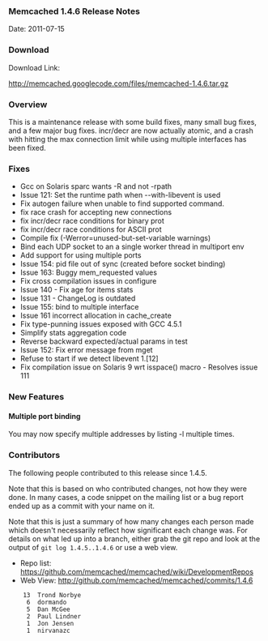 ### Memcached 1.4.6 Release Notes

Date: 2011-07-15

### Download

Download Link:

http://memcached.googlecode.com/files/memcached-1.4.6.tar.gz


### Overview

This is a maintenance release with some build fixes, many small bug fixes, and
a few major bug fixes. incr/decr are now actually atomic, and a crash with
hitting the max connection limit while using multiple interfaces has been
fixed.


### Fixes

  * Gcc on Solaris sparc wants -R and not -rpath
  * Issue 121: Set the runtime path when --with-libevent is used
  * Fix autogen failure when unable to find supported command.
  * fix race crash for accepting new connections 
  * fix incr/decr race conditions for binary prot 
  * fix incr/decr race conditions for ASCII prot 
  * Compile fix (-Werror=unused-but-set-variable warnings) 
  * Bind each UDP socket to an a single worker thread in multiport env 
  * Add support for using multiple ports 
  * Issue 154: pid file out of sync (created before socket binding) 
  * Issue 163: Buggy mem_requested values 
  * Fix cross compilation issues in configure 
  * Issue 140 - Fix age for items stats 
  * Issue 131 - ChangeLog is outdated 
  * Issue 155: bind to multiple interface 
  * Issue 161 incorrect allocation in cache_create 
  * Fix type-punning issues exposed with GCC 4.5.1 
  * Simplify stats aggregation code 
  * Reverse backward expected/actual params in test 
  * Issue 152: Fix error message from mget 
  * Refuse to start if we detect libevent 1.[12] 
  * Fix compilation issue on Solaris 9 wrt isspace() macro - Resolves issue 111 


### New Features

#### Multiple port binding

You may now specify multiple addresses by listing -l multiple times.

### Contributors

The following people contributed to this release since 1.4.5.

Note that this is based on who contributed changes, not how they were
done.  In many cases, a code snippet on the mailing list or a bug
report ended up as a commit with your name on it.

Note that this is just a summary of how many changes each person made
which doesn't necessarily reflect how significant each change was.
For details on what led up into a branch, either grab the git repo and
look at the output of `git log 1.4.5..1.4.6` or use a web view.

  * Repo list:  https://github.com/memcached/memcached/wiki/DevelopmentRepos
  * Web View: http://github.com/memcached/memcached/commits/1.4.6

```
    13  Trond Norbye
     6  dormando
     5  Dan McGee
     2  Paul Lindner
     1  Jon Jensen
     1  nirvanazc
```


